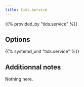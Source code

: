 ```yaml
---
title: tids.service
---
```


{{% provided_by "tids.service" %}}

## Options

{{% systemd_unit "tids.service" %}}

## Additionnal notes

Nothing here.